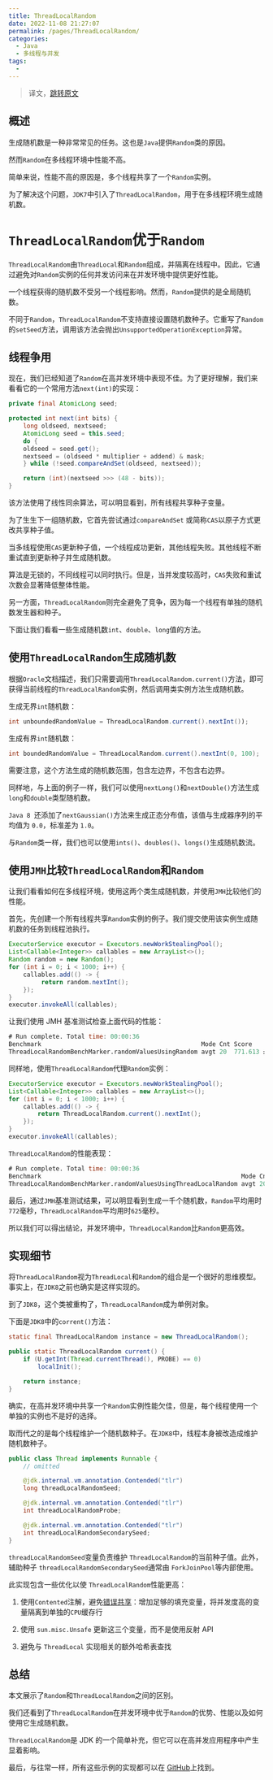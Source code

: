 ```yaml
---
title: ThreadLocalRandom
date: 2022-11-08 21:27:07
permalink: /pages/ThreadLocalRandom/
categories:
  - Java
  - 多线程与并发
tags:
  - 
---
```

> 译文，[跳转原文](https://www.baeldung.com/java-thread-local-random)

## 概述

生成随机数是一种非常常见的任务。这也是`Java`提供`Random`类的原因。

然而`Random`在多线程环境中性能不高。

简单来说，性能不高的原因是，多个线程共享了一个`Random`实例。

为了解决这个问题，`JDK7`中引入了`ThreadLocalRandom`，用于在多线程环境生成随机数。

# `ThreadLocalRandom`优于`Random`

`ThreadLocalRandom`由`ThreadLocal`和`Random`组成，并隔离在线程中。因此，它通过避免对`Random`实例的任何并发访问来在并发环境中提供更好性能。

一个线程获得的随机数不受另一个线程影响。然而，`Random`提供的是全局随机数。

不同于`Random`，`ThreadLocalRandom`不支持直接设置随机数种子。它重写了`Random`的`setSeed`方法，调用该方法会抛出`UnsupportedOperationException`异常。

## 线程争用

现在，我们已经知道了`Random`在高并发环境中表现不佳。为了更好理解，我们来看看它的一个常用方法`next(int)`的实现：

```java
private final AtomicLong seed;

protected int next(int bits) {
    long oldseed, nextseed;
    AtomicLong seed = this.seed;
    do {
    oldseed = seed.get();
    nextseed = (oldseed * multiplier + addend) & mask;
    } while (!seed.compareAndSet(oldseed, nextseed));

    return (int)(nextseed >>> (48 - bits));
}
```
该方法使用了线性同余算法，可以明显看到，所有线程共享种子变量。

为了生生下一组随机数，它首先尝试通过`compareAndSet` 或简称`CAS`以原子方式更改共享种子值。

当多线程使用`CAS`更新种子值，一个线程成功更新，其他线程失败。其他线程不断重试直到更新种子并生成随机数。

算法是无锁的，不同线程可以同时执行。但是，当并发度较高时，`CAS`失败和重试次数会显著降低整体性能。

另一方面，`ThreadLocalRandom`则完全避免了竞争，因为每一个线程有单独的随机数发生器和种子。

下面让我们看看一些生成随机数`int`、`double`、`long`值的方法。

## 使用`ThreadLocalRandom`生成随机数

根据`Oracle`文档描述，我们只需要调用`ThreadLocalRandom.current()`方法，即可获得当前线程的`ThreadLocalRandom`实例，然后调用类实例方法生成随机数。

生成无界`int`随机数：

```java
int unboundedRandomValue = ThreadLocalRandom.current().nextInt());
```

生成有界`int`随机数：

```java
int boundedRandomValue = ThreadLocalRandom.current().nextInt(0, 100);
```
需要注意，这个方法生成的随机数范围，包含左边界，不包含右边界。

同样地，与上面的例子一样，我们可以使用`nextLong()`和`nextDouble()`方法生成`long`和`double`类型随机数。

`Java 8 `还添加了` nextGaussian() `方法来生成正态分布值，该值与生成器序列的平均值为 `0.0`，标准差为 `1.0`。

与`Random`类一样，我们也可以使用`ints()`、`doubles()`、`longs()`生成随机数流。

## 使用`JMH`比较`ThreadLocalRandom`和`Random`

让我们看看如何在多线程环境，使用这两个类生成随机数，并使用`JMH`比较他们的性能。

首先，先创建一个所有线程共享`Random`实例的例子。我们提交使用该实例生成随机数的任务到线程池执行。

```java
ExecutorService executor = Executors.newWorkStealingPool();
List<Callable<Integer>> callables = new ArrayList<>();
Random random = new Random();
for (int i = 0; i < 1000; i++) {
    callables.add(() -> {
         return random.nextInt();
    });
}
executor.invokeAll(callables);
```

让我们使用 JMH 基准测试检查上面代码的性能：

```verilog
# Run complete. Total time: 00:00:36
Benchmark                                            Mode Cnt Score    Error    Units
ThreadLocalRandomBenchMarker.randomValuesUsingRandom avgt 20  771.613 ± 222.220 us/op
```

同样地，使用`ThreadLocalRandom`代理`Random`实例：

```java
ExecutorService executor = Executors.newWorkStealingPool();
List<Callable<Integer>> callables = new ArrayList<>();
for (int i = 0; i < 1000; i++) {
    callables.add(() -> {
        return ThreadLocalRandom.current().nextInt();
    });
}
executor.invokeAll(callables);
```

`ThreadLocalRandom`的性能表现：

```verilog
# Run complete. Total time: 00:00:36
Benchmark                                                       Mode Cnt Score    Error   Units
ThreadLocalRandomBenchMarker.randomValuesUsingThreadLocalRandom avgt 20  624.911 ± 113.268 us/op
```

最后，通过`JMH`基准测试结果，可以明显看到生成一千个随机数，`Random`平均用时`772`毫秒，`ThreadLocalRandom`平均用时`625`毫秒。

所以我们可以得出结论，并发环境中，`ThreadLocalRandom`比`Random`更高效。

## 实现细节

将`ThreadLocalRandom`视为`ThreadLocal`和`Random`的组合是一个很好的思维模型。事实上，在`JDK8`之前也确实是这样实现的。

到了`JDK8`，这个类被重构了，`ThreadLocalRandom`成为单例对象。

下面是`JDK8`中的`corrent()`方法：
```java
static final ThreadLocalRandom instance = new ThreadLocalRandom();

public static ThreadLocalRandom current() {
    if (U.getInt(Thread.currentThread(), PROBE) == 0)
        localInit();

    return instance;
}
```
确实，在高并发环境中共享一个`Random`实例性能欠佳，但是，每个线程使用一个单独的实例也不是好的选择。

取而代之的是每个线程维护一个随机数种子。在`JDK8`中，线程本身被改造成维护随机数种子。

```java
public class Thread implements Runnable {
    // omitted

    @jdk.internal.vm.annotation.Contended("tlr")
    long threadLocalRandomSeed;

    @jdk.internal.vm.annotation.Contended("tlr")
    int threadLocalRandomProbe;

    @jdk.internal.vm.annotation.Contended("tlr")
    int threadLocalRandomSecondarySeed;
}
```

`threadLocalRandomSeed`变量负责维护 `ThreadLocalRandom`的当前种子值。此外，辅助种子 `threadLocalRandomSecondarySeed`通常由 `ForkJoinPool`等内部使用。

此实现包含一些优化以使 `ThreadLocalRandom`性能更高：

1. 使用`Contented`注解，避免[错误共享](https://alidg.me/blog/2020/4/24/thread-local-random#false-sharing)：增加足够的填充变量，将并发度高的变量隔离到单独的`CPU`缓存行

2. 使用 `sun.misc.Unsafe` 更新这三个变量，而不是使用反射 API

3. 避免与 `ThreadLocal` 实现相关的额外哈希表查找


## 总结

本文展示了`Random`和`ThreadLocalRandom`之间的区别。

我们还看到了`ThreadLocalRandom`在并发环境中优于`Random`的优势、性能以及如何使用它生成随机数。

`ThreadLocalRandom`是 JDK 的一个简单补充，但它可以在高并发应用程序中产生显着影响。

最后，与往常一样，所有这些示例的实现都可以在 [GitHub](https://github.com/eugenp/tutorials/tree/master/core-java-modules/core-java-concurrency-advanced-2)上找到。

 
